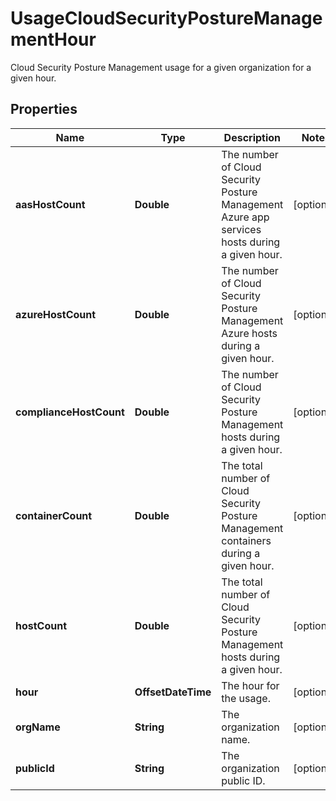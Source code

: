 # UsageCloudSecurityPostureManagementHour

Cloud Security Posture Management usage for a given organization for a given hour.

## Properties

| Name                    | Type               | Description                                                                                   | Notes      |
| ----------------------- | ------------------ | --------------------------------------------------------------------------------------------- | ---------- |
| **aasHostCount**        | **Double**         | The number of Cloud Security Posture Management Azure app services hosts during a given hour. | [optional] |
| **azureHostCount**      | **Double**         | The number of Cloud Security Posture Management Azure hosts during a given hour.              | [optional] |
| **complianceHostCount** | **Double**         | The number of Cloud Security Posture Management hosts during a given hour.                    | [optional] |
| **containerCount**      | **Double**         | The total number of Cloud Security Posture Management containers during a given hour.         | [optional] |
| **hostCount**           | **Double**         | The total number of Cloud Security Posture Management hosts during a given hour.              | [optional] |
| **hour**                | **OffsetDateTime** | The hour for the usage.                                                                       | [optional] |
| **orgName**             | **String**         | The organization name.                                                                        | [optional] |
| **publicId**            | **String**         | The organization public ID.                                                                   | [optional] |
